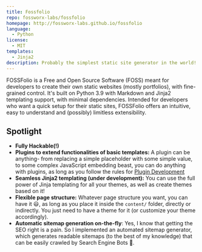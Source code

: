```yaml
---
title: Fossfolio
repo: fossworx-labs/fossfolio
homepage: http://fossworx-labs.github.io/fossfolio
language:
  - Python
license:
  - MIT
templates:
  - Jinja2
description: Probably the simplest static site generator in the world!
---
```


FOSSFolio is a Free and Open Source Software (FOSS) meant for developers to create their own static websites (mostly portfolios), with fine-grained control. It's built on Python 3.9 with Markdown and Jinja2 templating support, with minimal dependencies.
Intended for developers who want a quick setup for their static sites, FOSSFolio offers an intuitive, easy to understand and (possibly) limitless extensibility.

## Spotlight

- **Fully Hackable(!)**
- **Plugins to extend functionalities of basic templates:** A plugin can be anything- from replacing a simple placeholder with some simple value, to some complex JavaScript embedding beast, you can do anything with plugins, as long as you follow the rules for [Plugin Development](https://github.com/fossworx-labs/fossfolio/blob/main/README.md#plugin-development) 
- **Seamless Jinja2 templating (under development):** You can use the full power of Jinja templating for all your themes, as well as create themes based on it!
- **Flexible page structure:** Whatever page structure you want, you can have it 😃, as long as you place it inside the `content/` folder, directly or indirectly. You just need to have a theme for it (or customize your theme accordingly).
- **Automatic sitemap generation on-the-fly**: Yes, I know that getting the SEO right is a pain. So I implemented an automated sitemap generator, which generates readable sitemaps (to the best of my knowledge) that can be easily crawled by Search Engine Bots 🥳.
